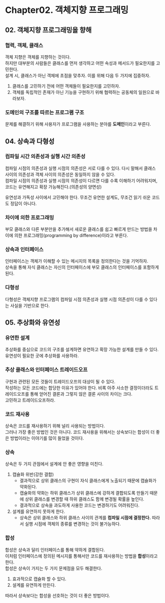 # Chapter02. 객체지향 프로그래밍

## 02. 객체지향 프로그래밍을 향해

### 협력, 객체, 클래스

객체 지향은 객체를 지향하는 것이다.  
하지만 대부분의 사람들은 클래스를 먼저 생각하고 어떤 속성과 메서드가 필요한지를 고민한다.  
설계 시, 클래스가 아닌 객체에 초점을 맞추자. 이를 위해 다음 두 가지에 집중하자.  

1. 클래스를 고민하기 전에 어떤 객체들이 필요한지를 고민하자. 
2. 객체를 독립적인 존재가 아닌 기능을 구현하기 위해 협력하는 공동체의 일원으로 바라보자.

### 도메인의 구조를 따르는 프로그램 구조

문제를 해결하기 위해 사용자가 프로그램을 사용하는 분야를 **도메인**이라고 부른다.


## 04. 상속과 다형성

### 컴파일 시간 의존성과 실행 시간 의존성

컴파일 시점의 의존성과 실행 시점의 의존성은 서로 다를 수 있다. 다시 말해서 클래스 사이의 의존성과 객체 사이의 의존성은 동일하지 않을 수 있다.  
컴파일 시점의 의존성과 실행 시점의 의존성이 다르면 다를 수록 이해하기 어려워지며, 코드는 유연해지고 확장 가능해진다.(의존성의 양면성)  

유연성과 가독성 사이에서 고민해야 한다. 무조건 유연한 설계도, 무조건 읽기 쉬운 코드도 정답이 아니다. 


### 차이에 의한 프로그래밍

부모 클래스와 다른 부분만을 추가해서 새로운 클래스를 쉽고 빠르게 만드는 방법을 차이에 의한 프로그래밍(programming by difference)이라고 부른다.


### 상속과 인터페이스

인터페이스는 객체가 이해할 수 있는 메시지의 목록을 정의한다는 것을 기억하자.  
상속을 통해 자식 클래스는 자신의 인터페이스에 부모 클래스의 인터페이스를 포함하게 된다.

### 다형성

다형성은 객체지향 프로그램의 컴파일 시점 의존성과 실행 시점 의존성이 다를 수 있다는 사실을 기반으로 한다.  


## 05. 추상화와 유연성

### 유연한 설계

추상화를 중심으로 코드의 구조를 설계하면 유연하고 확장 가능한 설계를 만들 수 있다.  
유연성이 필요한 곳에 추상화를 사용하라.


### 추상 클래스와 인터페이스 트레이드오프

구현과 관련된 모든 것들이 트레이드오프의 대상이 될 수 있다.  
작성하는 모든 코드에는 합당한 이유가 있어야 한다. 비록 아주 사소한 결정이더라도 트레이드오프를 통해 얻어진 결론과 그렇지 않은 결론 사이의 차이는 크다.  
고민하고 트레이드오프하라.


### 코드 재사용

상속은 코드를 재사용하기 위해 널리 사용되는 방법이다.  
그러나 가장 좋은 방법인 것은 아니다. 코드 재사용을 위해서는 상속보다는 합성이 더 좋은 방법이라는 이야기를 많이 들었을 것이다.


### 상속

상속은 두 가지 관점에서 설계에 안 좋은 영향을 미친다.
1. 캡슐화 위반(강한 결합)
    * 결과적으로 상위 클래스의 구현이 자식 클래스에게 노출되기 때문에 캡슐화가 약화된다.
    * 캡슐화의 약화는 하위 클래스가 상위 클래스에 강하게 결합되도록 만들기 때문에 상위 클래스를 변경할 때 하위 클래스도 함께 변경될 확률을 높인다. 
    * 결과적으로 상속을 과도하게 사용한 코드는 변경하기도 어려워진다.
2. 설계를 유연하지 못하게 한다.
   * 상속은 상위 클래스와 하위 클래스 사이의 관계를 **컴파일 시점에 결정한다.** 따라서 실행 시점에 객체의 종류를 변경하는 것이 불가능하다.

### 합성
합성은 상속과 달리 인터페이스를 통해 약하게 결합된다.  
이처럼 인터페이스에 정의된 메시지를 통해서만 코드를 재사용하는 방법을 **합성**이라고 한다.  
합성은 상속이 가지는 두 가지 문제점을 모두 해결한다.

1. 효과적으로 캡슐화 할 수 있다.
2. 설계를 유연하게 만든다. 

따라서 상속보다는 합성을 선호하는 것이 더 좋은 방법이다.

